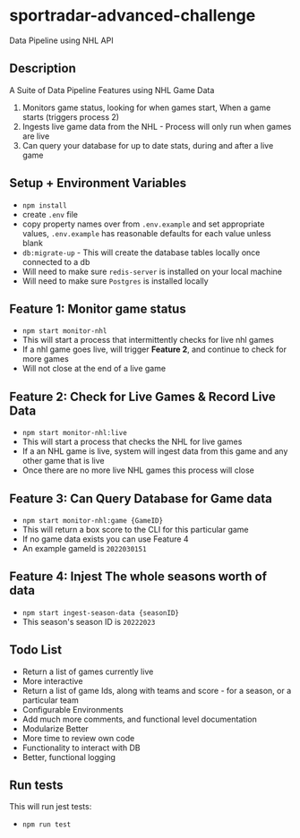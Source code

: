# sportradar-advanced-challenge
Data Pipeline using NHL API

## Description
A Suite of Data Pipeline Features using NHL Game Data
1. Monitors game status, looking for when games start, When a game starts (triggers process 2)
2. Ingests live game data from the NHL - Process will only run when games are live
3. Can query your database for up to date stats, during and after a live game

## Setup + Environment Variables
- `npm install`
- create `.env` file
- copy property names over from `.env.example` and set appropriate values, `.env.example` has reasonable defaults for each value unless blank
- `db:migrate-up` - This will create the database tables locally once connected to a db
- Will need to make sure `redis-server` is installed on your local machine
- Will need to make sure `Postgres` is installed locally
## Feature 1: Monitor game status
- `npm start monitor-nhl`
- This will start a process that intermittently checks for live nhl games
- If a nhl game goes live, will trigger **Feature 2**, and continue to check for more games
- Will not close at the end of a live game

## Feature 2: Check for Live Games & Record Live Data
- `npm start monitor-nhl:live`
- This will start a process that checks the NHL for live games
- If a an NHL game is live, system will ingest data from this game and any other game that is live
- Once there are no more live NHL games this process will close

## Feature 3: Can Query Database for Game data
- `npm start monitor-nhl:game {GameID}`
- This will return a box score to the CLI for this particular game
- If no game data exists you can use Feature 4
- An example gameId is `2022030151`

## Feature 4: Injest The whole seasons worth of data
- `npm start ingest-season-data {seasonID}`
- This season's season ID is `20222023`


## Todo List
- Return a list of games currently live
- More interactive
- Return a list of game Ids, along with teams and score - for a season, or a particular team
- Configurable Environments
- Add much more comments, and functional level documentation
- Modularize Better
- More time to review own code
- Functionality to interact with DB
- Better, functional logging

## Run tests
This will run jest tests:
- `npm run test`
